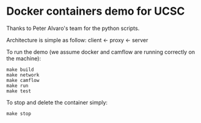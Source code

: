 # Docker containers demo for UCSC

Thanks to Peter Alvaro's team for the python scripts.

Architecture is simple as follow:
client <- proxy <- server

To run the demo (we assume docker and camflow are running correctly on the machine):
```
make build
make network
make camflow
make run
make test
```

To stop and delete the container simply:
```
make stop
```
